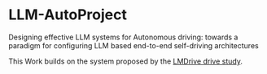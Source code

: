 # LLM-AutoProject
Designing effective LLM systems for Autonomous driving: towards a paradigm for configuring LLM based end-to-end self-driving architectures

This Work builds on the system proposed by the [LMDrive drive study](https://github.com/opendilab/LMDrive/tree/main).
